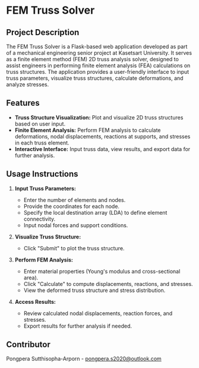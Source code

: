 # FEM Truss Solver

## Project Description
The FEM Truss Solver is a Flask-based web application developed as part of a mechanical engineering senior project at Kasetsart University. It serves as a finite element method (FEM) 2D truss analysis solver, designed to assist engineers in performing finite element analysis (FEA) calculations on truss structures. The application provides a user-friendly interface to input truss parameters, visualize truss structures, calculate deformations, and analyze stresses.

## Features
- **Truss Structure Visualization:** Plot and visualize 2D truss structures based on user input.
- **Finite Element Analysis:** Perform FEM analysis to calculate deformations, nodal displacements, reactions at supports, and stresses in each truss element.
- **Interactive Interface:** Input truss data, view results, and export data for further analysis.

## Usage Instructions

1. **Input Truss Parameters:**
   - Enter the number of elements and nodes.
   - Provide the coordinates for each node.
   - Specify the local destination array (LDA) to define element connectivity.
   - Input nodal forces and support conditions.

2. **Visualize Truss Structure:**
   - Click "Submit" to plot the truss structure.

3. **Perform FEM Analysis:**
   - Enter material properties (Young's modulus and cross-sectional area).
   - Click "Calculate" to compute displacements, reactions, and stresses.
   - View the deformed truss structure and stress distribution.

4. **Access Results:**
   - Review calculated nodal displacements, reaction forces, and stresses.
   - Export results for further analysis if needed.

## Contributor

Pongpera Sutthisopha-Arporn - pongpera.s2020@outlook.com
